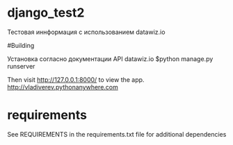 # django_test2

Тестовая иннформация  с использованием datawiz.io


#Building
<p>
	Установка согласно документации API datawiz.io
	$python manage.py runserver <br/>
</p>

Then visit http://127.0.0.1:8000/ to view the app.  <br/>
http://vladiverev.pythonanywhere.com

# requirements

See REQUIREMENTS in the requirements.txt file for additional dependencies

